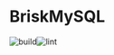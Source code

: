 # BriskMySQL

![build](https://github.com/ckmjreynolds/BriskMySQL/workflows/build/badge.svg)![lint](https://github.com/ckmjreynolds/BriskMySQL/workflows/lint/badge.svg)
